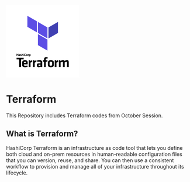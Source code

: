 <img src="https://raw.githubusercontent.com/Saintmori/terraform/main/terraform.png" width="200" height="200">

# Terraform

This Repository includes Terraform codes from October Session.

## What is Terraform?

HashiCorp Terraform is an infrastructure as code tool that lets you define both cloud and on-prem resources in human-readable configuration files that you can version, reuse, and share. You can then use a consistent workflow to provision and manage all of your infrastructure throughout its lifecycle.
